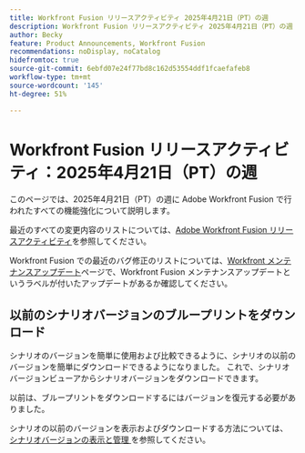 ```yaml
---
title: Workfront Fusion リリースアクティビティ 2025年4月21日（PT）の週
description: Workfront Fusion リリースアクティビティ 2025年4月21日（PT）の週
author: Becky
feature: Product Announcements, Workfront Fusion
recommendations: noDisplay, noCatalog
hidefromtoc: true
source-git-commit: 6ebfd07e24f77bd8c162d53554ddf1fcaefafeb8
workflow-type: tm+mt
source-wordcount: '145'
ht-degree: 51%

---
```


# Workfront Fusion リリースアクティビティ：2025年4月21日（PT）の週

このページでは、2025年4月21日（PT）の週に Adobe Workfront Fusion で行われたすべての機能強化について説明します。

最近のすべての変更内容のリストについては、[Adobe Workfront Fusion リリースアクティビティ](/help/workfront-fusion/fusion-product-releases/fusion-release-activity.md)を参照してください。

Workfront Fusion での最近のバグ修正のリストについては、[Workfront メンテナンスアップデート](https://experienceleague.adobe.com/en/docs/workfront-known-issues/releases/current-updates)ページで、Workfront Fusion メンテナンスアップデートというラベルが付いたアップデートがあるか確認してください。

## 以前のシナリオバージョンのブループリントをダウンロード

シナリオのバージョンを簡単に使用および比較できるように、シナリオの以前のバージョンを簡単にダウンロードできるようになりました。 これで、シナリオバージョンビューアからシナリオバージョンをダウンロードできます。

以前は、ブループリントをダウンロードするにはバージョンを復元する必要がありました。

シナリオの以前のバージョンを表示およびダウンロードする方法については、[ シナリオバージョンの表示と管理 ](/help/workfront-fusion/manage-scenarios/restore-a-scenario-version.md) を参照してください。












